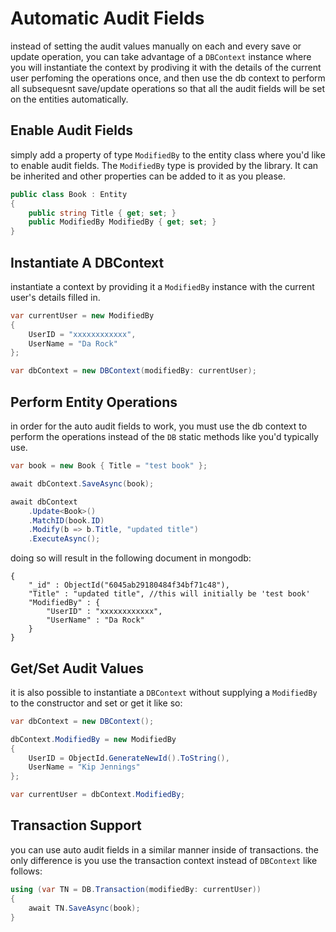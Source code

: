 # Automatic Audit Fields
instead of setting the audit values manually on each and every save or update operation, you can take advantage of a `DBContext` instance where you will instantiate the context by prodiving it with the details of the current user perfoming the operations once, and then use the db context to perform all subsequesnt save/update operations so that all the audit fields will be set on the entities automatically.

## Enable Audit Fields
simply add a property of type `ModifiedBy` to the entity class where you'd like to enable audit fields. The `ModifiedBy` type is provided by the library. It can be inherited and other properties can be added to it as you please.

```csharp
public class Book : Entity
{
    public string Title { get; set; }
    public ModifiedBy ModifiedBy { get; set; }
}
```

## Instantiate A DBContext
instantiate a context by providing it a `ModifiedBy` instance with the current user's details filled in.
```csharp
var currentUser = new ModifiedBy
{
    UserID = "xxxxxxxxxxxx",
    UserName = "Da Rock"
};

var dbContext = new DBContext(modifiedBy: currentUser);
```

## Perform Entity Operations
in order for the auto audit fields to work, you must use the db context to perform the operations instead of the `DB` static methods like you'd typically use.
```csharp
var book = new Book { Title = "test book" };

await dbContext.SaveAsync(book);

await dbContext
    .Update<Book>()
    .MatchID(book.ID)
    .Modify(b => b.Title, "updated title")
    .ExecuteAsync();
```

doing so will result in the following document in mongodb:
```
{
	"_id" : ObjectId("6045ab29180484f34bf71c48"),
	"Title" : "updated title", //this will initially be 'test book'
	"ModifiedBy" : {
		"UserID" : "xxxxxxxxxxxx",
		"UserName" : "Da Rock"
	}
}
```

## Get/Set Audit Values
it is also possible to instantiate a `DBContext` without supplying a `ModifiedBy` to the constructor and set or get it like so:
```csharp
var dbContext = new DBContext();

dbContext.ModifiedBy = new ModifiedBy
{
    UserID = ObjectId.GenerateNewId().ToString(),
    UserName = "Kip Jennings"
};

var currentUser = dbContext.ModifiedBy;
```

## Transaction Support
you can use auto audit fields in a similar manner inside of transactions. the only difference is you use the transaction context instead of `DBContext` like follows:
```csharp
using (var TN = DB.Transaction(modifiedBy: currentUser))
{
    await TN.SaveAsync(book);
}
```